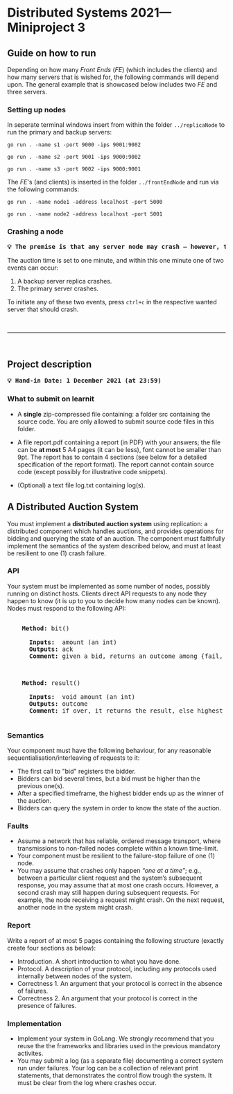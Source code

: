 #  Distributed Systems 2021&mdash;Miniproject 3

## Guide on how to run

Depending on how many _Front Ends_ (_FE_) (which includes the clients) and how many servers that is wished for, the following commands will depend upon. The general example that is showcased below includes two _FE_ and three servers. 

### Setting up nodes

In seperate terminal windows insert from within the folder `../replicaNode` to run the primary and backup servers:

```pwsh
go run . -name s1 -port 9000 -ips 9001:9002
```

```pwsh
go run . -name s2 -port 9001 -ips 9000:9002
```

```pwsh
go run . -name s3 -port 9002 -ips 9000:9001
```

The _FE_'s (and clients) is inserted in the folder `../frontEndNode` and run via the following commands: 

```pwsh
go run . -name node1 -address localhost -port 5000
```

```pwsh
go run . -name node2 -address localhost -port 5001
```

### Crashing a node 

<pre>
<b>💡 The premise is that any server node may crash ― however, this happens only once.</b>
</pre>

The auction time is set to one minute, and within this one minute one of two events can occur:

1. A backup server replica crashes.
2. The primary server crashes.

To initiate any of these two events, press `ctrl+c` in the respective wanted server that should crash.

<br>

---

<br>

## Project description

<pre>
<b>💡 Hand-in Date: 1 December 2021 (at 23:59)</b>
</pre>


### What to submit on learnit

* A **single** zip-compressed file containing: a folder src containing the source code. You are only allowed to submit source code files in this folder.

* A file report.pdf containing a report (in PDF) with your answers; the file can be **at most** 5 A4 pages (it can be less), font cannot be smaller than 9pt. The report has to contain 4 sections (see below for a detailed specification of the report format). The report cannot contain source code (except possibly for illustrative code snippets).

* (Optional) a text file log.txt containing log(s).

## A Distributed Auction System

You must implement a **distributed auction system** using replication: a distributed component which handles auctions, and provides operations for bidding and querying the state of an auction. The component must faithfully implement the semantics of the system described below, and must at least be resilient to one (1) crash failure.

### API

Your system must be implemented as some number of nodes, possibly running on distinct hosts. Clients direct API requests to any node they happen to know (it is up to you to decide how many nodes can be known). Nodes must respond to the following API:

<pre>
  <br>    <b>Method:</b> bit()
  
      <b>Inputs:</b>  amount (an int)
      <b>Outputs:</b> ack
      <b>Comment:</b> given a bid, returns an outcome among {fail, success or exception}
    
</pre>

<pre>
  <br>    <b>Method:</b> result()

      <b>Inputs:</b>  void amount (an int)
      <b>Outputs:</b> outcome
      <b>Comment:</b> if over, it returns the result, else highest bid
    
</pre>

### Semantics

Your component must have the following behaviour, for any reasonable sequentialisation/interleaving of requests to it:
  
* The first call to "bid" registers the bidder.
* Bidders can bid several times, but a bid must be higher than the previous one(s).
* After a specified timeframe, the highest bidder ends up as the winner of the auction.
* Bidders can query the system in order to know the state of the auction.

### Faults

* Assume a network that has reliable, ordered message transport, where transmissions to non-failed nodes complete within a known time-limit.
* Your component must be resilient to the failure-stop failure of one (1) node.
* You may assume that crashes only happen _“one at a time”_; e.g., between a particular client request and the system’s subsequent response, you may assume that at most one crash occurs. However, a second crash may still happen during subsequent requests. For example, the node receiving a request might crash. On the next request, another node in the system might crash.

### Report

Write a report of at most 5 pages containing the following structure (exactly create four sections as below):

* Introduction. A short introduction to what you have done.
* Protocol. A description of your protocol, including any protocols used internally between nodes of the system.
* Correctness 1. An argument that your protocol is correct in the absence of failures.
* Correctness 2. An argument that your protocol is correct in the presence of failures.

### Implementation

* Implement your system in GoLang. We strongly recommend that you reuse the the frameworks and libraries used in the previous mandatory activites.
* You may submit a log (as a separate file) documenting a correct system run under failures. Your log can be a collection of relevant print statements, that demonstrates the control flow trough the system. It must be clear from the log where crashes occur.
